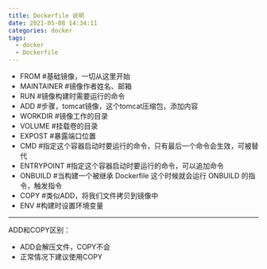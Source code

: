 ```yaml
---
title: Dockerfile 说明
date: 2021-05-08 14:34:11
categories: docker
tags:
  - docker
  - Dockerfile
---
```


- FROM #基础镜像，一切从这里开始
- MAINTAINER #镜像作者姓名、邮箱
- RUN #镜像构建时需要运行的命令
- ADD #步骤，tomcat镜像，这个tomcat压缩包，添加内容
- WORKDIR #镜像工作的目录
- VOLUME #挂载卷的目录
- EXPOST #暴露端口位置
- CMD #指定这个容器启动时要运行的命令，只有最后一个命令会生效，可被替代
- ENTRYPOINT #指定这个容器启动时要运行的命令，可以追加命令
- ONBUILD #当构建一个被继承 Dockerfile 这个时候就会运行 ONBUILD 的指令，触发指令
- COPY #类似ADD，将我们文件拷贝到镜像中
- ENV #构建时设置环境变量

---

ADD和COPY区别：

- ADD会解压文件，COPY不会
- 正常情况下建议使用COPY